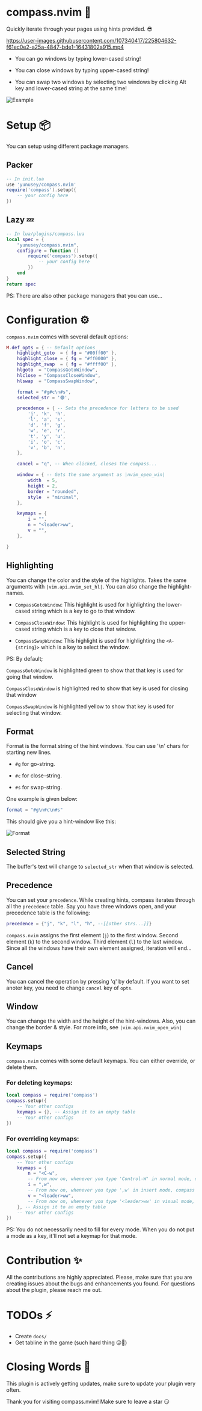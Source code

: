 # compass.nvim 🧭
Quickly iterate through your pages using hints provided. 😎



https://user-images.githubusercontent.com/107340417/225804632-f61ec0e2-a25a-4847-bde1-16431802a915.mp4

* You can go windows by typing lower-cased string!

* You can close windows by typing upper-cased string!

* You can swap two windows by selecting two windows by clicking Alt key and lower-cased string at the same time!

![Example](https://user-images.githubusercontent.com/107340417/225804688-c7c46657-1dd9-409f-9b23-34acf3858557.png)


# Setup 📦
You can setup using different package managers.

## Packer
```lua
-- In init.lua
use 'yunusey/compass.nvim'
require('compass').setup({
  	-- your config here
})
```

## Lazy 💤
```lua
-- In lua/plugins/compass.lua
local spec = {
  	"yunusey/compass.nvim",
  	configure = function ()
    	require('compass').setup({
      		-- your config here
    	})
  	end
}
return spec 
```

PS: There are also other package managers that you can use...

# Configuration ⚙️
`compass.nvim` comes with several default options:
```lua
M.def_opts = { -- Default options
	highlight_goto  = { fg = "#00ff00" },
	highlight_close = { fg = "#ff0000" },
	highlight_swap  = { fg = "#ffff00" },
	hlgoto  = "CompassGotoWindow",
	hlclose = "CompassCloseWindow",
	hlswap  = "CompassSwapWindow",

	format = "#g#c\n#s",
	selected_str = '🟢',

	precedence = { -- Sets the precedence for letters to be used
		'j', 'k', 'h',
		'l', 'a', 's',
		'd', 'f', 'g',
		'w', 'e', 'r',
		't', 'y', 'u',
		'i', 'o', 'c',
		'v', 'b', 'n',
	},

	cancel = "q", -- When clicked, closes the compass...

	window = { -- Gets the same argument as |nvim_open_win|
		width  = 5,
		height = 2,
		border = "rounded",
		style  = "minimal",
	},

	keymaps = {
		i = "",
		n = "<leader>ww",
		v = "",
	},

}
```

## Highlighting
You can change the color and the style of the highlights. Takes the same arguments with ```|vim.api.nvim_set_hl|```. You can also change the highlight-names.

* `CompassGotoWindow`: This highlight is used for highlighting the lower-cased string which is a key to go to that window.

* `CompassCloseWindow`: This highlight is used for highlighting the upper-cased string which is a key to close that window.

* `CompassSwapWindow`: This highlight is used for highlighting the `<A-{string}>` which is a key to select the window.

PS: By default;

`CompassGotoWindow` is highlighted green to show that that key is used for going that window.

`CompassCloseWindow` is highlighted red to show that key is used for closing that window

`CompassSwapWindow` is highlighted yellow to show that key is used for selecting that window.

## Format

Format is the format string of the hint windows. You can use '\n' chars for starting new lines.

* `#g` for go-string.

* `#c` for close-string.

* `#s` for swap-string.

One example is given below:

```lua
format = "#g\n#c\n#s"
```

This should give you a hint-window like this:

![Format](https://user-images.githubusercontent.com/107340417/225805119-f0601668-0943-4731-8b69-e3ace162a0a6.png)


## Selected String
The buffer's text will change to `selected_str` when that window is selected. 

## Precedence
You can set your ```precedence```. While creating hints, compass iterates through all the ```precedence``` table. Say you have three windows open, and your precedence table is the following:
```lua
precedence = {"j", "k", "l", "h", --[[other strs...]]}
```

`compass.nvim` assigns the first element (`j`) to the first window. Second element (`k`) to the second window. Third element (`l`) to the last window. Since all the windows have their own element assigned, iteration will end...
 
## Cancel
You can cancel the operation by pressing 'q' by default. If you want to set anoter key, you need to change `cancel` key of `opts`.

## Window
You can change the width and the height of the hint-windows. Also, you can change the border & style. For more info, see ```|vim.api.nvim_open_win|```

## Keymaps
`compass.nvim` comes with some default keymaps. You can either override, or delete them.

### For deleting keymaps:

```lua
local compass = require('compass')
compass.setup({
	-- Your other configs
	keymaps = {}, -- Assign it to an empty table
	-- Your other configs
})
```

### For overriding keymaps:

```lua
local compass = require('compass')
compass.setup({
	-- Your other configs
	keymaps = {
		n = "<C-w",
		-- From now on, whenever you type 'Control-W' in normal mode, compass will be executed...
		i = ",w",
		-- From now on, whenever you type ',w' in insert mode, compass will be executed
		v = "<leader>ww",
		-- From now on, whenever you type '<leader>ww' in visual mode, compass will be executed
	}, -- Assign it to an empty table
	-- Your other configs
})
```

PS: You do not necessarily need to fill for every mode. When you do not put a mode as a key, it'll not set a keymap for that mode.

# Contribution ✨
All the contributions are highly appreciated. Please, make sure that you are creating issues about the bugs and enhancements you found. For questions about the plugin, please reach me out.

# TODOs ⚡
* Create ```docs/```
* Get tabline in the game (such hard thing 😐🥲)

# Closing Words 📝
This plugin is actively getting updates, make sure to update your plugin very often.

Thank you for visiting compass.nvim! Make sure to leave a star 😏

